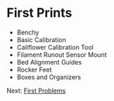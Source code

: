 # First Prints
- Benchy
- Basic Calibration
- Califlower Calibration Tool
- Filament Runout Sensor Mount
- Bed Alignment Guides
- Rocker Feet
- Boxes and Organizers

Next: [First Problems](https://github.com/500Foods/WelcomeToTroodon/blob/main/docs/level_1/first_problems.md)
